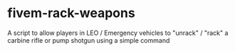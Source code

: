 # fivem-rack-weapons
A script to allow players in LEO / Emergency vehicles to "unrack" / "rack" a carbine rifle or pump shotgun using a simple command
